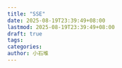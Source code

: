 ```yaml
---
title: "SSE"
date: 2025-08-19T23:39:49+08:00
lastmod: 2025-08-19T23:39:49+08:00
draft: true
tags: 
categories:
author: 小石堆
---
```

